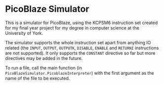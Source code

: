 # PicoBlaze Simulator
This is a simulator for PicoBlaze, using the KCPSM6 instruction set created for my final year project for my degree in 
computer science at the University of York. 

The simulator supports the whole instruction set apart from anything IO related (the `INPUT`, `OUTPUT`, `OUTPUTK`, 
`DISABLE`, `ENABLE` and `RETURNI` instructions are not supported). It only supports the `CONSTANT` directive so far
but more directives may be added in the future.

To run a file, call the main function (in `PicoBlazeSimulator.PicoblazeInterpreter`) with the first argument as the name of the file to be 
executed.
